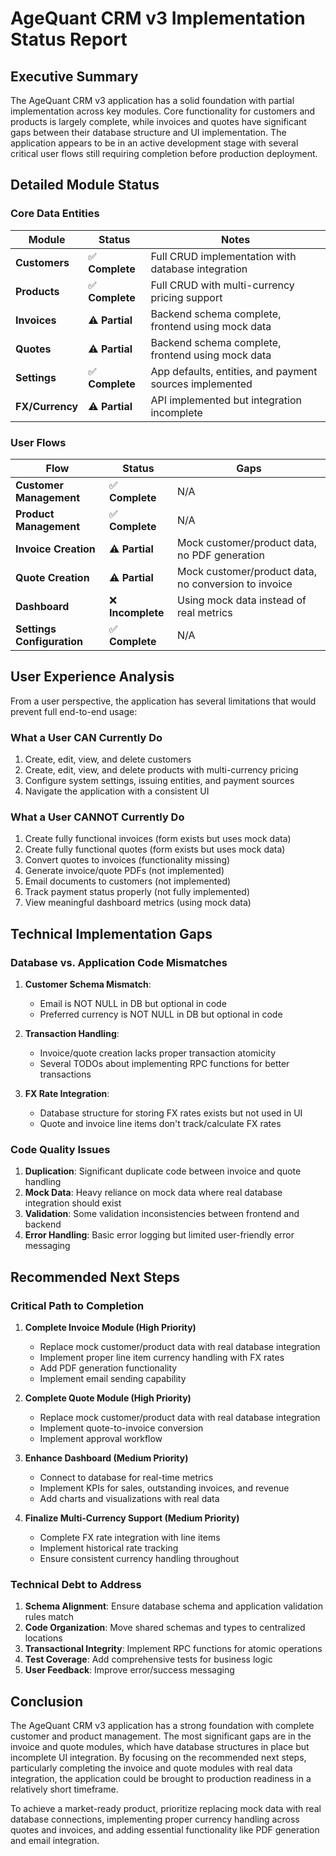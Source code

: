 # AgeQuant CRM v3 Implementation Status Report

## Executive Summary

The AgeQuant CRM v3 application has a solid foundation with partial implementation across key modules. Core functionality for customers and products is largely complete, while invoices and quotes have significant gaps between their database structure and UI implementation. The application appears to be in an active development stage with several critical user flows still requiring completion before production deployment.

## Detailed Module Status

### Core Data Entities

| Module | Status | Notes |
|--------|--------|-------|
| **Customers** | ✅ **Complete** | Full CRUD implementation with database integration |
| **Products** | ✅ **Complete** | Full CRUD with multi-currency pricing support |
| **Invoices** | ⚠️ **Partial** | Backend schema complete, frontend using mock data |
| **Quotes** | ⚠️ **Partial** | Backend schema complete, frontend using mock data |
| **Settings** | ✅ **Complete** | App defaults, entities, and payment sources implemented |
| **FX/Currency** | ⚠️ **Partial** | API implemented but integration incomplete |

### User Flows

| Flow | Status | Gaps |
|------|--------|------|
| **Customer Management** | ✅ **Complete** | N/A |
| **Product Management** | ✅ **Complete** | N/A |
| **Invoice Creation** | ⚠️ **Partial** | Mock customer/product data, no PDF generation |
| **Quote Creation** | ⚠️ **Partial** | Mock customer/product data, no conversion to invoice |
| **Dashboard** | ❌ **Incomplete** | Using mock data instead of real metrics |
| **Settings Configuration** | ✅ **Complete** | N/A |

## User Experience Analysis

From a user perspective, the application has several limitations that would prevent full end-to-end usage:

### What a User CAN Currently Do

1. Create, edit, view, and delete customers
2. Create, edit, view, and delete products with multi-currency pricing
3. Configure system settings, issuing entities, and payment sources
4. Navigate the application with a consistent UI

### What a User CANNOT Currently Do

1. Create fully functional invoices (form exists but uses mock data)
2. Create fully functional quotes (form exists but uses mock data)
3. Convert quotes to invoices (functionality missing)
4. Generate invoice/quote PDFs (not implemented)
5. Email documents to customers (not implemented)
6. Track payment status properly (not fully implemented)
7. View meaningful dashboard metrics (using mock data)

## Technical Implementation Gaps

### Database vs. Application Code Mismatches

1. **Customer Schema Mismatch**: 
   - Email is NOT NULL in DB but optional in code
   - Preferred currency is NOT NULL in DB but optional in code

2. **Transaction Handling**:
   - Invoice/quote creation lacks proper transaction atomicity
   - Several TODOs about implementing RPC functions for better transactions

3. **FX Rate Integration**:
   - Database structure for storing FX rates exists but not used in UI
   - Quote and invoice line items don't track/calculate FX rates

### Code Quality Issues

1. **Duplication**: Significant duplicate code between invoice and quote handling
2. **Mock Data**: Heavy reliance on mock data where real database integration should exist
3. **Validation**: Some validation inconsistencies between frontend and backend
4. **Error Handling**: Basic error logging but limited user-friendly error messaging

## Recommended Next Steps

### Critical Path to Completion

1. **Complete Invoice Module (High Priority)**
   - Replace mock customer/product data with real database integration
   - Implement proper line item currency handling with FX rates
   - Add PDF generation functionality
   - Implement email sending capability

2. **Complete Quote Module (High Priority)**
   - Replace mock customer/product data with real database integration
   - Implement quote-to-invoice conversion
   - Implement approval workflow

3. **Enhance Dashboard (Medium Priority)**
   - Connect to database for real-time metrics
   - Implement KPIs for sales, outstanding invoices, and revenue
   - Add charts and visualizations with real data

4. **Finalize Multi-Currency Support (Medium Priority)**
   - Complete FX rate integration with line items
   - Implement historical rate tracking
   - Ensure consistent currency handling throughout

### Technical Debt to Address

1. **Schema Alignment**: Ensure database schema and application validation rules match
2. **Code Organization**: Move shared schemas and types to centralized locations
3. **Transactional Integrity**: Implement RPC functions for atomic operations
4. **Test Coverage**: Add comprehensive tests for business logic
5. **User Feedback**: Improve error/success messaging

## Conclusion

The AgeQuant CRM v3 application has a strong foundation with complete customer and product management. The most significant gaps are in the invoice and quote modules, which have database structures in place but incomplete UI integration. By focusing on the recommended next steps, particularly completing the invoice and quote modules with real data integration, the application could be brought to production readiness in a relatively short timeframe.

To achieve a market-ready product, prioritize replacing mock data with real database connections, implementing proper currency handling across quotes and invoices, and adding essential functionality like PDF generation and email integration.